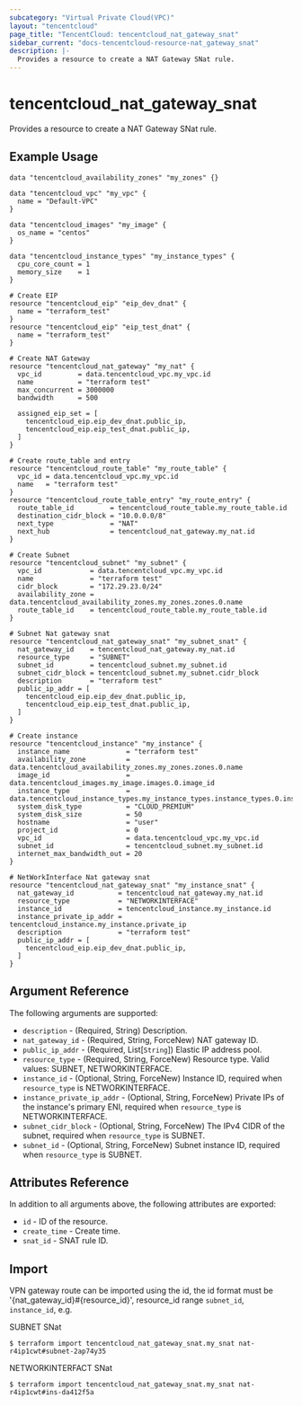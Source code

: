 ```yaml
---
subcategory: "Virtual Private Cloud(VPC)"
layout: "tencentcloud"
page_title: "TencentCloud: tencentcloud_nat_gateway_snat"
sidebar_current: "docs-tencentcloud-resource-nat_gateway_snat"
description: |-
  Provides a resource to create a NAT Gateway SNat rule.
---
```


# tencentcloud_nat_gateway_snat

Provides a resource to create a NAT Gateway SNat rule.

## Example Usage

```hcl
data "tencentcloud_availability_zones" "my_zones" {}

data "tencentcloud_vpc" "my_vpc" {
  name = "Default-VPC"
}

data "tencentcloud_images" "my_image" {
  os_name = "centos"
}

data "tencentcloud_instance_types" "my_instance_types" {
  cpu_core_count = 1
  memory_size    = 1
}

# Create EIP
resource "tencentcloud_eip" "eip_dev_dnat" {
  name = "terraform_test"
}
resource "tencentcloud_eip" "eip_test_dnat" {
  name = "terraform_test"
}

# Create NAT Gateway
resource "tencentcloud_nat_gateway" "my_nat" {
  vpc_id         = data.tencentcloud_vpc.my_vpc.id
  name           = "terraform test"
  max_concurrent = 3000000
  bandwidth      = 500

  assigned_eip_set = [
    tencentcloud_eip.eip_dev_dnat.public_ip,
    tencentcloud_eip.eip_test_dnat.public_ip,
  ]
}

# Create route_table and entry
resource "tencentcloud_route_table" "my_route_table" {
  vpc_id = data.tencentcloud_vpc.my_vpc.id
  name   = "terraform test"
}
resource "tencentcloud_route_table_entry" "my_route_entry" {
  route_table_id         = tencentcloud_route_table.my_route_table.id
  destination_cidr_block = "10.0.0.0/8"
  next_type              = "NAT"
  next_hub               = tencentcloud_nat_gateway.my_nat.id
}

# Create Subnet
resource "tencentcloud_subnet" "my_subnet" {
  vpc_id            = data.tencentcloud_vpc.my_vpc.id
  name              = "terraform test"
  cidr_block        = "172.29.23.0/24"
  availability_zone = data.tencentcloud_availability_zones.my_zones.zones.0.name
  route_table_id    = tencentcloud_route_table.my_route_table.id
}

# Subnet Nat gateway snat
resource "tencentcloud_nat_gateway_snat" "my_subnet_snat" {
  nat_gateway_id    = tencentcloud_nat_gateway.my_nat.id
  resource_type     = "SUBNET"
  subnet_id         = tencentcloud_subnet.my_subnet.id
  subnet_cidr_block = tencentcloud_subnet.my_subnet.cidr_block
  description       = "terraform test"
  public_ip_addr = [
    tencentcloud_eip.eip_dev_dnat.public_ip,
    tencentcloud_eip.eip_test_dnat.public_ip,
  ]
}

# Create instance
resource "tencentcloud_instance" "my_instance" {
  instance_name              = "terraform test"
  availability_zone          = data.tencentcloud_availability_zones.my_zones.zones.0.name
  image_id                   = data.tencentcloud_images.my_image.images.0.image_id
  instance_type              = data.tencentcloud_instance_types.my_instance_types.instance_types.0.instance_type
  system_disk_type           = "CLOUD_PREMIUM"
  system_disk_size           = 50
  hostname                   = "user"
  project_id                 = 0
  vpc_id                     = data.tencentcloud_vpc.my_vpc.id
  subnet_id                  = tencentcloud_subnet.my_subnet.id
  internet_max_bandwidth_out = 20
}

# NetWorkInterface Nat gateway snat
resource "tencentcloud_nat_gateway_snat" "my_instance_snat" {
  nat_gateway_id           = tencentcloud_nat_gateway.my_nat.id
  resource_type            = "NETWORKINTERFACE"
  instance_id              = tencentcloud_instance.my_instance.id
  instance_private_ip_addr = tencentcloud_instance.my_instance.private_ip
  description              = "terraform test"
  public_ip_addr = [
    tencentcloud_eip.eip_dev_dnat.public_ip,
  ]
}
```

## Argument Reference

The following arguments are supported:

* `description` - (Required, String) Description.
* `nat_gateway_id` - (Required, String, ForceNew) NAT gateway ID.
* `public_ip_addr` - (Required, List[`String`]) Elastic IP address pool.
* `resource_type` - (Required, String, ForceNew) Resource type. Valid values: SUBNET, NETWORKINTERFACE.
* `instance_id` - (Optional, String, ForceNew) Instance ID, required when `resource_type` is NETWORKINTERFACE.
* `instance_private_ip_addr` - (Optional, String, ForceNew) Private IPs of the instance's primary ENI, required when `resource_type` is NETWORKINTERFACE.
* `subnet_cidr_block` - (Optional, String, ForceNew) The IPv4 CIDR of the subnet, required when `resource_type` is SUBNET.
* `subnet_id` - (Optional, String, ForceNew) Subnet instance ID, required when `resource_type` is SUBNET.

## Attributes Reference

In addition to all arguments above, the following attributes are exported:

* `id` - ID of the resource.
* `create_time` - Create time.
* `snat_id` - SNAT rule ID.


## Import

VPN gateway route can be imported using the id, the id format must be '{nat_gateway_id}#{resource_id}', resource_id range `subnet_id`, `instance_id`, e.g.

SUBNET SNat
```
$ terraform import tencentcloud_nat_gateway_snat.my_snat nat-r4ip1cwt#subnet-2ap74y35
```

NETWORKINTERFACT SNat
```
$ terraform import tencentcloud_nat_gateway_snat.my_snat nat-r4ip1cwt#ins-da412f5a
```

